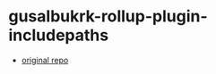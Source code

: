 # gusalbukrk-rollup-plugin-includepaths

- [original repo](https://github.com/dot-build/rollup-plugin-includepaths)
